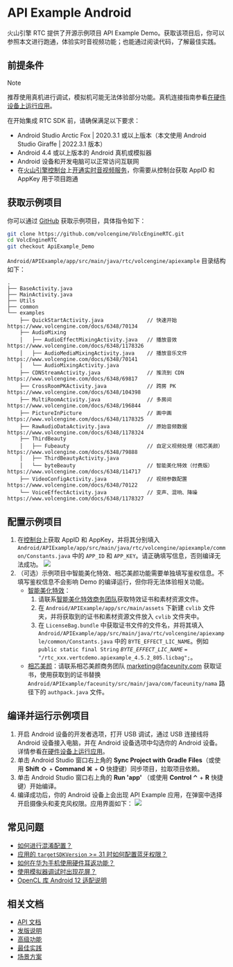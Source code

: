 # API Example Android

火山引擎 RTC 提供了开源示例项目 API Example Demo。获取该项目后，你可以参照本文进行跑通，体验实时音视频功能；也能通过阅读代码，了解最佳实践。

## 前提条件

> [!NOTE]
> 推荐使用真机进行调试，模拟机可能无法体验部分功能。真机连接指南参看[在硬件设备上运行应用](https://developer.android.com/studio/run/device?hl=zh-cn)。

在开始集成 RTC SDK 前，请确保满足以下要求：

- Android Studio Arctic Fox | 2020.3.1 或以上版本（本文使用 Android Studio Giraffe | 2022.3.1 版本）
- Android 4.4 或以上版本的 Android 真机或模拟器
- Android 设备和开发电脑可以正常访问互联网
- 在[火山引擎控制台](https://console.volcengine.com/auth/login/)上[开通实时音视频服务](https://www.volcengine.com/docs/6348/69865)，你需要从控制台获取 AppID 和 AppKey 用于项目跑通

## 获取示例项目

你可以通过 [GitHub](https://github.com/volcengine/VolcEngineRTC) 获取示例项目，具体指令如下：

```bash
git clone https://github.com/volcengine/VolcEngineRTC.git
cd VolcEngineRTC
git checkout ApiExample_Demo
```

`Android/APIExample/app/src/main/java/rtc/volcengine/apiexample` 目录结构如下：

```
.
├── BaseActivity.java
├── MainActivity.java
├── Utils
├── common
└── examples
    ├── QuickStartActivity.java              // 快速开始 https://www.volcengine.com/docs/6348/70134
    ├── AudioMixing
    │   ├── AudioEffectMixingActivity.java   // 播放音效 https://www.volcengine.com/docs/6348/1178326
    │   ├── AudioMediaMixingActivity.java    // 播放音乐文件 https://www.volcengine.com/docs/6348/70141
    │   └── AudioMixingActivity.java
    ├── CDNStreamActivity.java               // 推流到 CDN https://www.volcengine.com/docs/6348/69817
    ├── CrossRoomPKActivity.java             // 跨房 PK https://www.volcengine.com/docs/6348/104398
    ├── MultiRoomActivity.java               // 多房间 https://www.volcengine.com/docs/6348/196844
    ├── PictureInPicture                     // 画中画 https://www.volcengine.com/docs/6348/1178325
    ├── RawAudioDataActivity.java            // 原始音频数据 https://www.volcengine.com/docs/6348/1178324
    ├── ThirdBeauty
    │   ├── Fubeauty                         // 自定义视频处理（相芯美颜） https://www.volcengine.com/docs/6348/79888
    │   ├── ThirdBeautyActivity.java
    │   └── byteBeauty                       // 智能美化特效（付费版） https://www.volcengine.com/docs/6348/114717
    ├── VideoConfigActivity.java             // 视频参数配置 https://www.volcengine.com/docs/6348/70122
    └── VoiceEffectActivity.java             // 变声、混响、降噪 https://www.volcengine.com/docs/6348/1178327
```

## 配置示例项目

1. 在[控制台](https://console.volcengine.com/rtc/listRTC)上获取 AppID 和 AppKey，并将其分别填入 `Android/APIExample/app/src/main/java/rtc/volcengine/apiexample/common/Constants.java` 中的 `APP_ID` 和 `APP_KEY`。请正确填写信息，否则编译无法成功。
	![](https://portal.volccdn.com/obj/volcfe/cloud-universal-doc/upload_204f74dd1f10a3850e3707a4d6b42c1c.png)
2. （可选）示例项目中智能美化特效、相芯美颜功能需要单独填写鉴权信息。不填写鉴权信息不会影响 Demo 的编译运行，但你将无法体验相关功能。
	- [智能美化特效](https://www.volcengine.com/docs/6705/1160378)：
		1. 请联系[智能美化特效商务团队](https://www.volcengine.com/docs/6705/101956)获取特效证书和素材资源文件。
		2. 在 `Android/APIExample/app/src/main/assets` 下新建 `cvlib` 文件夹，并将获取到的证书和素材资源文件放入 `cvlib` 文件夹中。
		3. 在 `LicenseBag.bundle` 中获取证书文件的文件名，并将其填入 `Android/APIExample/app/src/main/java/rtc/volcengine/apiexample/common/Constants.java` 中的 `BYTE_EFFECT_LIC_NAME`。例如 `public static final String` *`BYTE_EFFECT_LIC_NAME`* `= "/rtc_xxx.vertcdemo.apiexample_4.5.2_805.licbag";`。
	- [相芯美颜](https://www.faceunity.com/developer/)：请联系相芯美颜商务团队 marketing@faceunity.com 获取证书，使用获取到的证书替换 `Android/APIExample/faceunity/src/main/java/com/faceunity/nama` 路径下的 `authpack.java` 文件。

## 编译并运行示例项目

1. 开启 Android 设备的开发者选项，打开 USB 调试，通过 USB 连接线将 Android 设备接入电脑，并在 Android 设备选项中勾选你的 Android 设备。详情参看[在硬件设备上运行应用](https://developer.android.com/studio/run/device?hl=zh-cn)。
2. 单击 Android Studio 窗口右上角的 **Sync Project with** **Gradle** **Files**（或使用 **Shift ⇧** + **Command ⌘** + **O** 快捷键）同步项目，拉取项目依赖。
3. 单击 Android Studio 窗口右上角的 **Run 'app'** （或使用 **Control ⌃** + **R** 快捷键）开始编译。
4. 编译成功后，你的 Android 设备上会出现 API Example 应用，在弹窗中选择开启摄像头和麦克风权限。应用界面如下：
    ![](https://portal.volccdn.com/obj/volcfe/cloud-universal-doc/upload_2ed0da872b31a35b08f7c73bf4eadb17.png)

## 常见问题

- [如何进行混淆配置？](https://www.volcengine.com/docs/6348/1155036#如何进行混淆配置？)
- [应用的 `targetSDKVersion` >= 31 时如何配置蓝牙权限？](https://www.volcengine.com/docs/6348/1155036#%E5%BA%94%E7%94%A8%E7%9A%84-targetsdkversion-31-%E6%97%B6%E5%A6%82%E4%BD%95%E9%85%8D%E7%BD%AE%E8%93%9D%E7%89%99%E6%9D%83%E9%99%90%EF%BC%9F)
- [如何在华为手机使用硬件耳返功能？](https://www.volcengine.com/docs/6348/1155036#如何在华为手机使用硬件耳返功能？)
- [使用模拟器调试时出现花屏？](https://www.volcengine.com/docs/6348/1155036#使用模拟器调试时出现花屏)
- [OpenCL 库 Android 12 适配说明](1155036#opencl-%E5%BA%93-android-12-%E9%80%82%E9%85%8D%E8%AF%B4%E6%98%8E)

## 相关文档

- [API 文档](https://www.volcengine.com/docs/6348/70079)
- [发版说明](https://www.volcengine.com/docs/6348/110078)
- [高级功能](https://www.volcengine.com/docs/6348/69814)
- [最佳实践](https://www.volcengine.com/docs/6348/130768)
- [场景方案](https://www.volcengine.com/docs/6348/70008)
